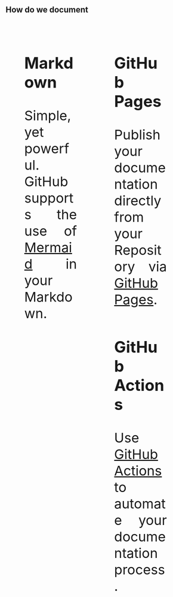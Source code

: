 ## How do we document

<br>

<div>
<div style="text-align: justify; font-size: 36px; float: left; width: 28%; padding: 10px 50px 10px 50px;">
<h3>Markdown</h3>

Simple, yet powerful. GitHub supports the use of <a href="https://github.blog/2022-02-14-include-diagrams-markdown-files-mermaid/" target="_blank">Mermaid</a>
in your Markdown.
</div>
<div style="text-align: justify; font-size: 36px; float: left; width: 28%; padding: 10px 50px 10px 50px;">
<h3>GitHub Pages</h3>
Publish your documentation directly from your Repository via <a href="https://pages.github.com/" target="_blank">GitHub Pages</a>.

</div>
<div style="text-align: justify; font-size: 36px; float: left; width: 28%; padding: 10px 50px 10px 50px;">
<h3>GitHub Actions</h3>
Use <a href="https://docs.github.com/en/actions/" target="_blank">GitHub Actions</a> to automate your documentation process.

</div>
</div>
